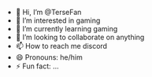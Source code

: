 - 👋 Hi, I’m @TerseFan
- 👀 I’m interested in gaming
- 🌱 I’m currently learning gaming
- 💞️ I’m looking to collaborate on anything
- 📫 How to reach me discord
- 😄 Pronouns: he/him
- ⚡ Fun fact: ...

<!---
TerseFan/TerseFan is a ✨ special ✨ repository because its `README.md` (this file) appears on your GitHub profile.
You can click the Preview link to take a look at your changes.
--->
